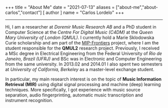 +++
title = "About Me"
date = "2021-07-13"
aliases = ["about-me","about-carlos","contact"]
[ author ]
  name = "Carlos Lordelo"
+++

---------------------------
Hi, I am a researcher at _Doremir Music Research AB_ and a PhD student in Computer Science at the _Centre For Digital Music (C4DM)_ at the _Queen Mary University of London (QMUL)_. I currently hold a Marie Sklodowska Curie scholarship and am part of the [MIP-Frontiers](www.mipfrontiers.eu) project, where I am the student responsible for the __QMUL2__ research project. Previously, I received a MSc degree in Electrical Engineering from the Federal University of _Rio de Janeiro, Brazil (UFRJ)_ and BSc was in Electronic and Computer Engineering from the same university. In 2013.02 and 2014.01 I also spent two semesters at _University of California, Berkeley_ as a master-level exchange student.

In particular, my main research interest is on the topic of __Music Information Retrieval (MIR)__ using digital signal processing and machine (deep) learning techniques. More specifically, I got experience with music source separation, audio fingerprinting, automatic music transcription and instrument recognition. 
